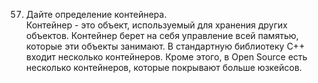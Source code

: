 57. Дайте определение контейнера.  
Контейнер - это объект, используемый для хранения других объектов. Контейнер берет на себя управление всей памятью, которые эти объекты занимают. В стандартную библиотеку C++ входит несколько контейнеров. Кроме этого, в Open Source есть несколько контейнеров, которые покрывают больше юзкейсов.
